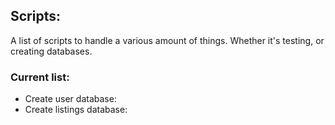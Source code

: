 ## Scripts:

A list of scripts to handle a various amount of things. Whether it's testing, or creating databases.

### Current list:
* Create user database:
* Create listings database: